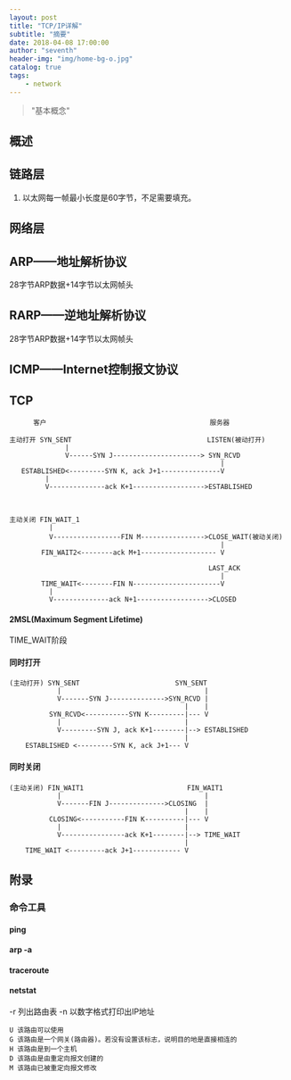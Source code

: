 ```yaml
---
layout: post
title: "TCP/IP详解"
subtitle: "摘要"
date: 2018-04-08 17:00:00
author: "seventh"
header-img: "img/home-bg-o.jpg"
catalog: true
tags:
    - network
---
```


> "基本概念"

## 概述

## 链路层
1. 以太网每一帧最小长度是60字节，不足需要填充。

## 网络层

## ARP——地址解析协议
28字节ARP数据+14字节以太网帧头

## RARP——逆地址解析协议
28字节ARP数据+14字节以太网帧头

## ICMP——Internet控制报文协议



## TCP

~~~
      客户                                         服务器

主动打开 SYN_SENT                                  LISTEN(被动打开)
              |
              V------SYN J----------------------> SYN_RCVD
                                                     |
   ESTABLISHED<---------SYN K, ack J+1---------------V
         |
         V--------------ack K+1------------------>ESTABLISHED



主动关闭 FIN_WAIT_1
          |
          V-----------------FIN M---------------->CLOSE_WAIT(被动关闭)
                                                     |
        FIN_WAIT2<--------ack M+1------------------- V

                                                  LAST_ACK
                                                     |
        TIME_WAIT<--------FIN N----------------------V
          |
          V--------------ack N+1------------------>CLOSED
~~~

#### 2MSL(Maximum Segment Lifetime)
TIME_WAIT阶段

#### 同时打开

~~~
(主动打开) SYN_SENT                        SYN_SENT
            |                                    |
            V-------SYN J-------------->SYN_RCVD |
                                            |    |
          SYN_RCVD<-----------SYN K---------|--- V
            |                               |
            V---------SYN J, ack K+1--------|--> ESTABLISHED
                                            |
    ESTABLISHED <---------SYN K, ack J+1--- V
~~~

#### 同时关闭

~~~
(主动关闭) FIN_WAIT1                          FIN_WAIT1
            |                                    |
            V-------FIN J-------------->CLOSING  |
                                            |    |
          CLOSING<-----------FIN K----------|--- V
            |                               |
            V----------------ack K+1--------|--> TIME_WAIT
                                            |
    TIME_WAIT <---------ack J+1------------ V
~~~

## 附录

### 命令工具
#### ping

#### arp -a

#### traceroute

#### netstat
-r 列出路由表
-n 以数字格式打印出IP地址

~~~
U 该路由可以使用
G 该路由是一个网关(路由器)。若没有设置该标志，说明目的地是直接相连的
H 该路由是到一个主机
D 该路由是由重定向报文创建的
M 该路由已被重定向报文修改
~~~
